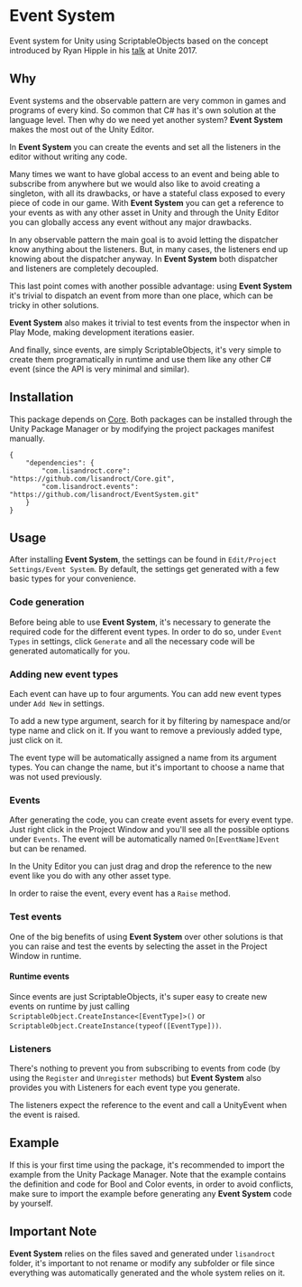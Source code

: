 # Event System
Event system for Unity using ScriptableObjects based on the concept introduced by Ryan Hipple in his [talk](https://www.youtube.com/watch?v=raQ3iHhE_Kk) at Unite 2017.

## Why
Event systems and the observable pattern are very common in games and programs of every kind. So common that C# has it's own solution at the language level. Then why do we need yet another system? **Event System** makes the most out of the Unity Editor.

In **Event System** you can create the events and set all the listeners in the editor without writing any code.

 Many times we want to have global access to an event and being able to subscribe from anywhere but we would also like to avoid creating a singleton, with all its drawbacks, or have a stateful class exposed to every piece of code in our game. With **Event System** you can get a reference to your events as with any other asset in Unity and through the Unity Editor you can globally access any event without any major drawbacks.

In any observable pattern the main goal is to avoid letting the dispatcher know anything about the listeners. But, in many cases, the listeners end up knowing about the dispatcher anyway. In **Event System** both dispatcher and listeners are completely decoupled.

This last point comes with another possible advantage: using **Event System** it's trivial to dispatch an event from more than one place, which can be tricky in other solutions.

**Event System**  also makes it trivial to test events from the inspector when in Play Mode, making development iterations easier.

And finally, since events, are simply ScriptableObjects, it's very simple to create them programatically in runtime and use them like any other C# event (since the API is very minimal and similar).

## Installation
This package depends on [Core](https://github.com/lisandroct/Core). Both packages can be installed through the Unity Package Manager or by modifying the project packages manifest manually.
```
{
    "dependencies": {
        "com.lisandroct.core": "https://github.com/lisandroct/Core.git",
        "com.lisandroct.events": "https://github.com/lisandroct/EventSystem.git"
    }
}
```

## Usage
After installing **Event System**, the settings can be found in `Edit/Project Settings/Event System`. By default, the settings get generated with a few basic types for your convenience.

### Code generation
Before being able to use **Event System**, it's necessary to generate the required code for the different event types. In order to do so, under `Event Types` in settings, click `Generate` and all the necessary code will be generated automatically for you.

### Adding new event types
Each event can have up to four arguments. You can add new event types under `Add New` in settings.

To add a new type argument, search for it by filtering by namespace and/or type name and click on it. If you want to remove a previously added type, just click on it. 

The event type will be automatically assigned a name from its argument types. You can change the name, but it's important to choose a name that was not used previously.

### Events
After generating the code, you can create event assets for every event type. Just right click in the Project Window and you'll see all the possible options under `Events`. The event will be automatically named `On[EventName]Event` but can be renamed.

In the Unity Editor you can just drag and drop the reference to the new event like you do with any other asset type.

In order to raise the event, every event has a `Raise` method.

### Test events
One of the big benefits of using **Event System** over other solutions is that you can raise and test the events by selecting the asset in the Project Window in runtime.

#### Runtime events
Since events are just ScriptableObjects, it's super easy to create new events on runtime by just calling `ScriptableObject.CreateInstance<[EventType]>()` or `ScriptableObject.CreateInstance(typeof([EventType]))`.

### Listeners
There's nothing to prevent you from subscribing to events from code (by using the `Register` and `Unregister` methods) but **Event System** also provides you with Listeners for each event type you generate.

The listeners expect the reference to the event and call a UnityEvent when the event is raised.

## Example
If this is your first time using the package, it's recommended to import the example from the Unity Package Manager. Note that the example contains the definition and code for Bool and Color events, in order to avoid conflicts, make sure to import the example before generating any **Event System** code by yourself.

## Important Note
**Event System** relies on the files saved and generated under `lisandroct` folder, it's important to not rename or modify any subfolder or file since everything was automatically generated and the whole system relies on it.